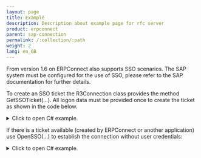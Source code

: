 ```yaml
---
layout: page
title: Example
description: Description about example page for rfc server
product: erpconnect
parent: sap-connection
permalink: /:collection/:path
weight: 2
lang: en_GB
---
```


From version 1.6 on ERPConnect also supports SSO scenarios. The SAP system must be configured for the use of SSO, please refer to the SAP documentation for further details.

To create an SSO ticket the R3Connection class provides the method GetSSOTicket(…). All logon data must be provided once to create the ticket as shown in the code below.

<details>
<summary>Click to open C# example.</summary>
{% highlight csharp %}

using(ERPConnect.R3Connection cont = new ERPConnect.R3Connection())
{
    cont.Host = "duncan"; 
    cont.SystemNumber = 7; 
    cont.Client = "800"; cont.Language = "EN"; 
    cont.UserName = "Theobald"; 
    cont.Password = "pw"; 
       
    string ssoticket = cont.GetSSOTicket();
}


{% endhighlight %}
</details>


If there is a ticket available (created by ERPConnect or another application) use OpenSSO(…) to establish the connection without user credentials:

<details>
<summary>Click to open C# example.</summary>
{% highlight csharp %}

using(ERPConnect.R3Connection conts = new ERPConnect.R3Connection())
{
    conts.Host = "duncan"; 
    conts.SystemNumber = 7; 
    conts.Client = "800"; conts.Language = "EN"; 
       
    conts.OpenSSO(ssoticket);
}


{% endhighlight %}
</details>
